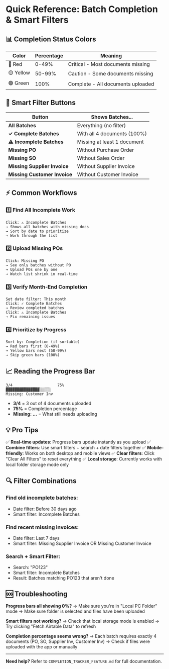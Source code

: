 # Quick Reference: Batch Completion & Smart Filters

## 📊 Completion Status Colors

| Color | Percentage | Meaning |
|-------|-----------|---------|
| 🔴 Red | 0-49% | Critical - Most documents missing |
| 🟡 Yellow | 50-99% | Caution - Some documents missing |
| 🟢 Green | 100% | Complete - All documents uploaded |

## 🎯 Smart Filter Buttons

| Button | Shows Batches... |
|--------|-----------------|
| **All Batches** | Everything (no filter) |
| **✓ Complete Batches** | With all 4 documents (100%) |
| **⚠ Incomplete Batches** | Missing at least 1 document |
| **Missing PO** | Without Purchase Order |
| **Missing SO** | Without Sales Order |
| **Missing Supplier Invoice** | Without Supplier Invoice |
| **Missing Customer Invoice** | Without Customer Invoice |

## ⚡ Common Workflows

### 1️⃣ Find All Incomplete Work
```
Click: ⚠ Incomplete Batches
→ Shows all batches with missing docs
→ Sort by date to prioritize
→ Work through the list
```

### 2️⃣ Upload Missing POs
```
Click: Missing PO
→ See only batches without PO
→ Upload POs one by one
→ Watch list shrink in real-time
```

### 3️⃣ Verify Month-End Completion
```
Set date filter: This month
Click: ✓ Complete Batches
→ Review completed batches
Click: ⚠ Incomplete Batches
→ Fix remaining issues
```

### 4️⃣ Prioritize by Progress
```
Sort by: Completion (if sortable)
→ Red bars first (0-49%)
→ Yellow bars next (50-99%)
→ Skip green bars (100%)
```

## 📈 Reading the Progress Bar

```
3/4                    75%
▓▓▓▓▓▓▓▓▓▓▓▓▓▓▓░░░░░
Missing: Customer Inv
```

- **3/4** = 3 out of 4 documents uploaded
- **75%** = Completion percentage
- **Missing: ...** = What still needs uploading

## 💡 Pro Tips

✅ **Real-time updates**: Progress bars update instantly as you upload
✅ **Combine filters**: Use smart filters + search + date filters together
✅ **Mobile-friendly**: Works on both desktop and mobile views
✅ **Clear filters**: Click "Clear All Filters" to reset everything
✅ **Local storage**: Currently works with local folder storage mode only

## 🔍 Filter Combinations

### Find old incomplete batches:
- Date filter: Before 30 days ago
- Smart filter: Incomplete Batches

### Find recent missing invoices:
- Date filter: Last 7 days
- Smart filter: Missing Supplier Invoice OR Missing Customer Invoice

### Search + Smart Filter:
- Search: "PO123"
- Smart filter: Incomplete Batches
- Result: Batches matching PO123 that aren't done

## 🆘 Troubleshooting

**Progress bars all showing 0%?**
→ Make sure you're in "Local PC Folder" mode
→ Make sure folder is selected and files have been uploaded

**Smart filters not working?**
→ Check that local storage mode is enabled
→ Try clicking "Fetch Airtable Data" to refresh

**Completion percentage seems wrong?**
→ Each batch requires exactly 4 documents (PO, SO, Supplier Inv, Customer Inv)
→ Check if files were uploaded with the app or manually

---

**Need help?** Refer to `COMPLETION_TRACKER_FEATURE.md` for full documentation.
